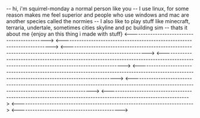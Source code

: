 -- hi, i'm squirrel-monday a normal person like you
-- I use linux, for some reason makes me feel superior and people who use windows and mac are another species called the normies
-- I also like to play stuff like minecraft, terraria, undertale, sometimes cities skyline and pc building sim
-- thats it about me
  {enjoy an this thing i made with stuff}
<------------------------------------------->
<------------------------------------------------------------------------->
<--------------------------------------------------------------------------------------------------------------->
<------------------------------------------------------------------------------------------------------------------------------------------->
<-------------------------------------------------------------------------------------------------------------------------------------------------->
<------------------------------------------------------------------------------------------------------------------------------------------->
<--------------------------------------------------------------------------------------------------------------->
<------------------------------------------------------------------------->
<------------------------------------------->
